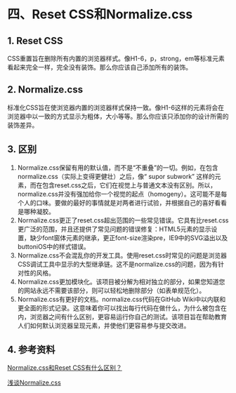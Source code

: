 # 四、Reset CSS和Normalize.css

## 1. Reset CSS

CSS重置旨在删除所有内置的浏览器样式。像H1-6，p，strong，em等标准元素看起来完全一样，完全没有装饰。那么你应该自己添加所有的装饰。


## 2. Normalize.css

标准化CSS旨在使浏览器内置的浏览器样式保持一致。像H1-6这样的元素将会在浏览器中以一致的方式显示为粗体，大小等等。那么你应该只添加你的设计所需的装饰差异。


## 3. 区别

1. Normalize.css保留有用的默认值，而不是“不重叠”的一切。例如，在包含normalize.css（实际上变得更健壮）之后，像“ supor subwork” 这样的元素，而在包含reset.css之后，它们在视觉上与普通文本没有区别。所以，normalize.css并没有强加给你一个视觉的起点（homogeny）。这可能不是每个人的口味。要做的最好的事情就是对两者进行试验，并根据自己的喜好看看是哪种凝胶。
2. Normalize.css更正了reset.css超出范围的一些常见错误。它具有比reset.css更广泛的范围，并且还提供了常见问题的错误修复：HTML5元素的显示设置，缺少font窗体元素的继承，更正font-size渲染pre，IE9中的SVG溢出以及buttoniOS中的样式错误。
3. Normalize.css不会混乱你的开发工具。使用reset.css时常见的问题是浏览器CSS调试工具中显示的大型继承链。这不是normalize.css的问题，因为有针对性的风格。
4. Normalize.css更加模块化。该项目被分解为相对独立的部分，如果您知道您的网站永远不需要该部分，则可以轻松地删除部分（如表单规范化）。
5. Normalize.css有更好的文档。normalize.css代码在GitHub Wiki中以内联和更全面的形式记录。这意味着你可以找出每行代码在做什么，为什么被包含在内，浏览器之间有什么区别，更容易运行你自己的测试。该项目旨在帮助教育人们如何默认浏览器呈现元素，并使他们更容易参与提交改进。


## 4. 参考资料

[Normalize.css和Reset CSS有什么区别？](https://cloud.tencent.com/developer/ask/26961)

[浅谈Normalize.css](https://www.jianshu.com/p/3d21d1932aa0)

